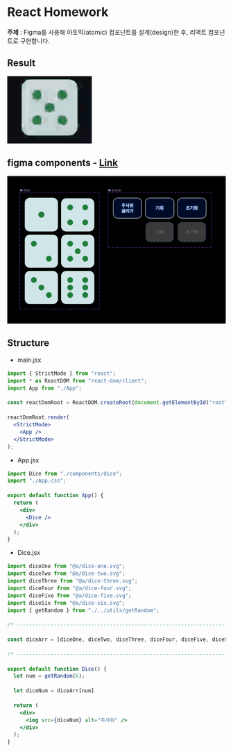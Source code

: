 # React Homework
**주제** : Figma를 사용해 아토믹(atomic) 컴포넌트를 설계(design)한 후, 리액트 컴포넌트로 구현합니다.

## Result
![Homework 1 결과물](./README_assets/dice.gif)

## figma components - [Link](https://www.figma.com/file/EPBOZDG8wK395dOkLRqCHn/react-homework-1?type=design&node-id=0%3A1&mode=design&t=TfmFwLC4XOz3hDJj-1)
![figma components](./README_assets/figma.png)

## Structure
- main.jsx
```jsx
import { StrictMode } from "react";
import * as ReactDOM from "react-dom/client";
import App from "./App";

const reactDomRoot = ReactDOM.createRoot(document.getElementById("root"));

reactDomRoot.render(
  <StrictMode>
    <App />
  </StrictMode>
);
```

- App.jsx
```jsx
import Dice from "./components/dice";
import "./App.css";

export default function App() {
  return (
    <div>
      <Dice />
    </div>
  );
}
```
- Dice.jsx
```jsx
import diceOne from "@a/dice-one.svg";
import diceTwo from "@a/dice-two.svg";
import diceThree from "@a/dice-three.svg";
import diceFour from "@a/dice-four.svg";
import diceFive from "@a/dice-five.svg";
import diceSix from "@a/dice-six.svg";
import { getRandom } from "./../utils/getRandom";

/* -------------------------------------------------------------------------- */

const diceArr = [diceOne, diceTwo, diceThree, diceFour, diceFive, diceSix]

/* -------------------------------------------------------------------------- */

export default function Dice() {
  let num = getRandom(6);
  
  let diceNum = diceArr[num]

  return (
    <div>
      <img src={diceNum} alt="주사위" />
    </div>
  );
}
```